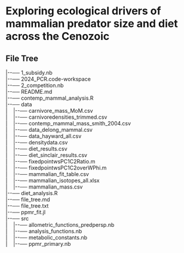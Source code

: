 # Exploring ecological drivers of mammalian predator size and diet across the Cenozoic

## File Tree
|--── 1_subsidy.nb  
|--── 2024_PCR.code-workspace  
|--── 2_competition.nb  
|--── README.md  
|--── contemp_mammal_analysis.R  
|--── data  
|     |--── carnivore_mass_MoM.csv  
|     |--── carnivoredensities_trimmed.csv  
|     |--── contemp_mammal_mass_smith_2004.csv  
|     |--── data_delong_mammal.csv  
|     |--── data_hayward_all.csv  
|     |--── densitydata.csv  
|     |--── diet_results.csv  
|     |--── diet_sinclair_results.csv  
|     |--── fixedpointwsPC1C2Ratio.m  
|     |--── fixedpointwsPC1C2overWPhi.m  
|     |--── mammalian_fit_table.csv  
|     |--── mammalian_isotopes_all.xlsx  
|     |--── mammalian_mass.csv  
|--── diet_analysis.R  
|--── file_tree.md  
|--── file_tree.txt  
|--── ppmr_fit.jl  
|--── src  
|     |--── allometric_functions_predpersp.nb  
|     |--── analysis_functions.nb  
|     |--── metabolic_constants.nb  
|     |--── ppmr_primary.nb  